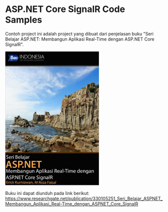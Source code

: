 # ASP.NET Core SignalR Code Samples

Contoh project ini adalah project yang dibuat dari penjelasan buku "Seri Belajar ASP.NET: Membangun Aplikasi Real-Time dengan ASP.NET Core SignalR".

<img src="https://github.com/rezafaisal/ASPNETCoreSignalR/blob/master/images/Capture.JPG" alt="Seri Belajar ASP.NET: Membangung Aplikasi Real-Time dengan ASP.NET Core SignalR" width="300">

Buku ini dapat diunduh pada link berikut: https://www.researchgate.net/publication/330105251_Seri_Belajar_ASPNET_Membangun_Aplikasi_Real-Time_dengan_ASPNET_Core_SignalR
